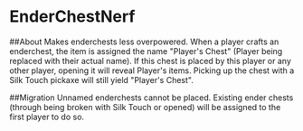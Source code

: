 EnderChestNerf
==============

##About
Makes enderchests less overpowered. When a player crafts an enderchest, the item is assigned the name "Player's Chest" (Player being replaced with their actual name). If this chest is placed by this player or any other player, opening it will reveal Player's items. Picking up the chest with a Silk Touch pickaxe will still yield "Player's Chest".

##Migration
Unnamed enderchests cannot be placed. Existing ender chests (through being broken with Silk Touch or opened) will be assigned to the first player to do so.
